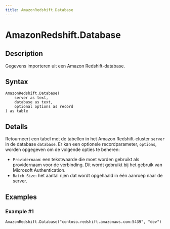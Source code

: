 ```yaml
---
title: AmazonRedshift.Database
---
```


# AmazonRedshift.Database


## Description

Gegevens importeren uit een Amazon Redshift-database.


## Syntax

```powerquery
AmazonRedshift.Database(
    server as text,
    database as text,
    optional options as record
) as table
```


## Details

Retourneert een tabel met de tabellen in het Amazon Redshift-cluster <code>server</code> in de database <code>database</code>.  Er kan een optionele recordparameter, <code>options</code>, worden opgegeven om de volgende opties te beheren:<ul><li><code>Providernaam</code>: een tekstwaarde die moet worden gebruikt als providernaam voor de verbinding. Dit wordt gebruikt bij het gebruik van Microsoft Authentication.</li><li><code>Batch Size</code>: het aantal rijen dat wordt opgehaald in één aanroep naar de server.</li></ul>  


## Examples

### Example #1 

```powerquery
AmazonRedshift.Database("contoso.redshift.amazonaws.com:5439", "dev")
```



